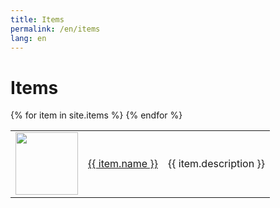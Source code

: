 ```yaml
---
title: Items
permalink: /en/items
lang: en
---
```


<h1>Items</h1>
<table>
{% for item in site.items %}
<!-- <a href = '{{ item.url }}'>{{ item.name }}</a> -->
<tr>
        <td>
            <img width = '100' height = '100' src = '{{site.baseurl}}{{ item.image }}' />
        </td>
        <td><a href = '{{site.baseurl}}{{ item.url }}'>{{ item.name }}</a></td>
        <td>{{ item.description }}</td>
    </tr>
{% endfor %}
</table>
